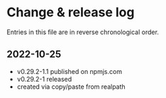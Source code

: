 # Change & release log

Entries in this file are in reverse chronological order.

## 2022-10-25

* v0.29.2-1.1 published on npmjs.com
* v0.29.2-1 released
* created via copy/paste from realpath
